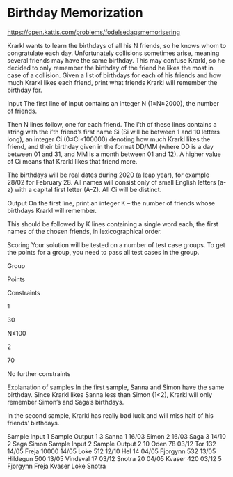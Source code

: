 # Birthday Memorization

https://open.kattis.com/problems/fodelsedagsmemorisering

Krarkl wants to learn the birthdays of all his N friends, so he knows whom to congratulate each day. Unfortunately collisions sometimes arise, meaning several friends may have the same birthday. This may confuse Krarkl, so he decided to only remember the birthday of the friend he likes the most in case of a collision. Given a list of birthdays for each of his friends and how much Krarkl likes each friend, print what friends Krarkl will remember the birthday for.

Input
The first line of input contains an integer N (1≤N≤2000), the number of friends.

Then N lines follow, one for each friend. The i’th of these lines contains a string with the i’th friend’s first name Si (Si will be between 1 and 10 letters long), an integer Ci (0≤Ci≤100000) denoting how much Krarkl likes the friend, and their birthday given in the format DD/MM (where DD is a day between 01 and 31, and MM is a month between 01 and 12). A higher value of Ci means that Krarkl likes that friend more.

The birthdays will be real dates during 2020 (a leap year), for example 28/02 for February 28. All names will consist only of small English letters (a-z) with a capital first letter (A-Z). All Ci will be distinct.

Output
On the first line, print an integer K – the number of friends whose birthdays Krarkl will remember.

This should be followed by K lines containing a single word each, the first names of the chosen friends, in lexicographical order.

Scoring
Your solution will be tested on a number of test case groups. To get the points for a group, you need to pass all test cases in the group.

Group

Points

Constraints

1

30

N≤100

2

70

No further constraints

Explanation of samples
In the first sample, Sanna and Simon have the same birthday. Since Krarkl likes Sanna less than Simon (1<2), Krarkl will only remember Simon’s and Saga’s birthdays.

In the second sample, Krarkl has really bad luck and will miss half of his friends’ birthdays.

Sample Input 1	Sample Output 1
3
Sanna 1 16/03
Simon 2 16/03
Saga 3 14/10
2
Saga
Simon
Sample Input 2	Sample Output 2
10
Oden 78 03/12
Tor 132 14/05
Freja 10000 14/05
Loke 512 12/10
Hel 14 04/05
Fjorgynn 532 13/05
Hildegun 500 13/05
Vindsval 17 03/12
Snotra 20 04/05
Kvaser 420 03/12
5
Fjorgynn
Freja
Kvaser
Loke
Snotra